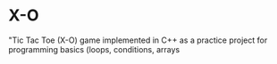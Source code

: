 # X-O
"Tic Tac Toe (X-O) game implemented in C++ as a practice project for programming basics (loops, conditions, arrays
